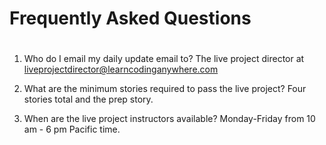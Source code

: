 # Frequently Asked Questions
# 

1.  Who do I email my daily update email to? 
The live project director at liveprojectdirector@learncodinganywhere.com

2. What are the minimum stories required to pass the live project?
Four stories total and the prep story.

3. When are the live project instructors available?
Monday-Friday from 10 am - 6 pm Pacific time. 






